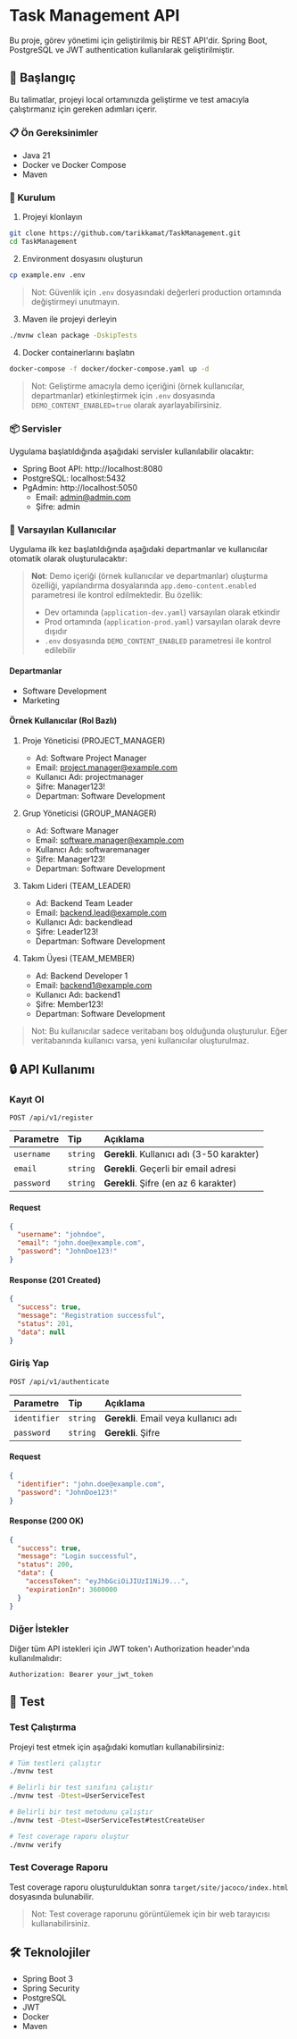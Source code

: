 # Task Management API

Bu proje, görev yönetimi için geliştirilmiş bir REST API'dir. Spring Boot, PostgreSQL ve JWT authentication kullanılarak geliştirilmiştir.

## 🚀 Başlangıç

Bu talimatlar, projeyi local ortamınızda geliştirme ve test amacıyla çalıştırmanız için gereken adımları içerir.

### 📋 Ön Gereksinimler

* Java 21
* Docker ve Docker Compose
* Maven

### 🔧 Kurulum

1. Projeyi klonlayın
```bash
git clone https://github.com/tarikkamat/TaskManagement.git
cd TaskManagement
```

2. Environment dosyasını oluşturun
```bash
cp example.env .env
```
> Not: Güvenlik için `.env` dosyasındaki değerleri production ortamında değiştirmeyi unutmayın.

3. Maven ile projeyi derleyin
```bash
./mvnw clean package -DskipTests
```

4. Docker containerlarını başlatın
```bash
docker-compose -f docker/docker-compose.yaml up -d
```

> Not: Geliştirme amacıyla demo içeriğini (örnek kullanıcılar, departmanlar) etkinleştirmek için `.env` dosyasında `DEMO_CONTENT_ENABLED=true` olarak ayarlayabilirsiniz.

### 📦 Servisler

Uygulama başlatıldığında aşağıdaki servisler kullanılabilir olacaktır:

* Spring Boot API: http://localhost:8080
* PostgreSQL: localhost:5432
* PgAdmin: http://localhost:5050
  * Email: admin@admin.com
  * Şifre: admin

### 👥 Varsayılan Kullanıcılar

Uygulama ilk kez başlatıldığında aşağıdaki departmanlar ve kullanıcılar otomatik olarak oluşturulacaktır:

> **Not**: Demo içeriği (örnek kullanıcılar ve departmanlar) oluşturma özelliği, yapılandırma dosyalarında `app.demo-content.enabled` parametresi ile kontrol edilmektedir. Bu özellik:
> - Dev ortamında (`application-dev.yaml`) varsayılan olarak etkindir
> - Prod ortamında (`application-prod.yaml`) varsayılan olarak devre dışıdır
> - `.env` dosyasında `DEMO_CONTENT_ENABLED` parametresi ile kontrol edilebilir

#### Departmanlar
- Software Development
- Marketing

#### Örnek Kullanıcılar (Rol Bazlı)

1. Proje Yöneticisi (PROJECT_MANAGER)
   * Ad: Software Project Manager
   * Email: project.manager@example.com
   * Kullanıcı Adı: projectmanager
   * Şifre: Manager123!
   * Departman: Software Development

2. Grup Yöneticisi (GROUP_MANAGER)
   * Ad: Software Manager
   * Email: software.manager@example.com
   * Kullanıcı Adı: softwaremanager
   * Şifre: Manager123!
   * Departman: Software Development

3. Takım Lideri (TEAM_LEADER)
   * Ad: Backend Team Leader
   * Email: backend.lead@example.com
   * Kullanıcı Adı: backendlead
   * Şifre: Leader123!
   * Departman: Software Development

4. Takım Üyesi (TEAM_MEMBER)
   * Ad: Backend Developer 1
   * Email: backend1@example.com
   * Kullanıcı Adı: backend1
   * Şifre: Member123!
   * Departman: Software Development

> Not: Bu kullanıcılar sadece veritabanı boş olduğunda oluşturulur. Eğer veritabanında kullanıcı varsa, yeni kullanıcılar oluşturulmaz.

## 🔒 API Kullanımı

### Kayıt Ol

```http
POST /api/v1/register
```

| Parametre | Tip     | Açıklama                |
| :-------- | :------- | :------------------------- |
| `username` | `string` | **Gerekli**. Kullanıcı adı (3-50 karakter) |
| `email` | `string` | **Gerekli**. Geçerli bir email adresi |
| `password` | `string` | **Gerekli**. Şifre (en az 6 karakter) |

#### Request
```json
{
  "username": "johndoe",
  "email": "john.doe@example.com",
  "password": "JohnDoe123!"
}
```

#### Response (201 Created)
```json
{
  "success": true,
  "message": "Registration successful",
  "status": 201,
  "data": null
}
```

### Giriş Yap

```http
POST /api/v1/authenticate
```

| Parametre | Tip     | Açıklama                |
| :-------- | :------- | :------------------------- |
| `identifier` | `string` | **Gerekli**. Email veya kullanıcı adı |
| `password` | `string` | **Gerekli**. Şifre |

#### Request
```json
{
  "identifier": "john.doe@example.com",
  "password": "JohnDoe123!"
}
```

#### Response (200 OK)
```json
{
  "success": true,
  "message": "Login successful",
  "status": 200,
  "data": {
    "accessToken": "eyJhbGciOiJIUzI1NiJ9...",
    "expirationIn": 3600000
  }
}
```

### Diğer İstekler

Diğer tüm API istekleri için JWT token'ı Authorization header'ında kullanılmalıdır:

```http
Authorization: Bearer your_jwt_token
```

## 🧪 Test

### Test Çalıştırma

Projeyi test etmek için aşağıdaki komutları kullanabilirsiniz:

```bash
# Tüm testleri çalıştır
./mvnw test

# Belirli bir test sınıfını çalıştır
./mvnw test -Dtest=UserServiceTest

# Belirli bir test metodunu çalıştır
./mvnw test -Dtest=UserServiceTest#testCreateUser

# Test coverage raporu oluştur
./mvnw verify
```

### Test Coverage Raporu

Test coverage raporu oluşturulduktan sonra `target/site/jacoco/index.html` dosyasında bulunabilir.

> Not: Test coverage raporunu görüntülemek için bir web tarayıcısı kullanabilirsiniz.

## 🛠️ Teknolojiler

* Spring Boot 3
* Spring Security
* PostgreSQL
* JWT
* Docker
* Maven 